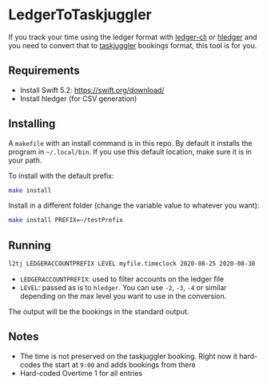 # LedgerToTaskjuggler

If you track your time using the ledger format with [ledger-cli](https://www.ledger-cli.org) or [hledger](https://hledger.org) and you need to convert that to [taskjuggler](https://taskjuggler.org) bookings format, this tool is for you.


## Requirements
- Install Swift 5.2: https://swift.org/download/ 
- Install hledger (for CSV generation)

## Installing
A `makefile` with an install command is in this repo. By default it installs the program in `~/.local/bin`. If you use this default location, make sure it is in your path.

To install with the default prefix:
```sh
make install
```

Install in a different folder (change the variable value to whatever you want):
```sh
make install PREFIX=~/testPrefix
```

## Running
```sh
l2tj LEDGERACCOUNTPREFIX LEVEL myfile.timeclock 2020-08-25 2020-08-30
```

- `LEDGERACCOUNTPREFIX`: used to filter accounts on the ledger file
- `LEVEL`: passed as is to `hledger`. You can use `-2`, `-3`, `-4` or similar depending on the max level you want to use in the conversion.

The output will be the bookings in the standard output.

## Notes
- The time is not preserved on the taskjuggler booking. Right now it hard-codes the start at `9:00` and adds bookings from there
- Hard-coded Overtime 1 for all entries
